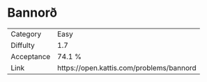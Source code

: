 # Bannorð

<table>
    <tr>
        <td>Category</td>
        <td>Easy</td>
    </tr>
    <tr>
        <td>Diffulty</td>
        <td>1.7</td>
    </tr>
    <tr>
        <td>Acceptance</td>
        <td>74.1 %</td>
    </tr>
    <tr>
        <td>Link</td>
        <td>https://open.kattis.com/problems/bannord</td>
    </tr>
</table>